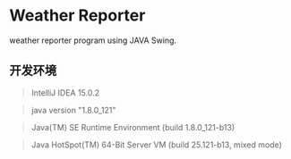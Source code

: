 # Weather Reporter
weather reporter program using JAVA Swing.

## 开发环境
> IntelliJ IDEA 15.0.2

> java version "1.8.0_121"

> Java(TM) SE Runtime Environment (build 1.8.0_121-b13)

> Java HotSpot(TM) 64-Bit Server VM (build 25.121-b13, mixed mode)